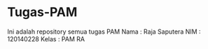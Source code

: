 # Tugas-PAM
Ini adalah repository semua tugas PAM
Nama : Raja Saputera
NIM : 120140228
Kelas : PAM RA
